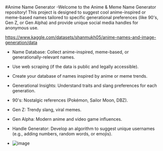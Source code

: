 #Anime  Name Generator
-Welcome to the Anime & Meme Name Generator repository! This project is designed to suggest cool anime-inspired or meme-based names tailored to specific generational preferences (like 90's, Gen Z, or Gen Alpha) and provide unique social media handles for anonymous use.


https://www.kaggle.com/datasets/shanmukh05/anime-names-and-image-generation/data


- Name Database: Collect anime-inspired, meme-based, or generationally-relevant names.
- Use web scraping (if the data is public and legally accessible).
- Create your database of names inspired by anime or meme trends.
- Generational Insights: Understand traits and slang preferences for each generation.
- 90's: Nostalgic references (Pokémon, Sailor Moon, DBZ).
- Gen Z: Trendy slang, viral memes.
- Gen Alpha: Modern anime and video game influences.
- Handle Generator: Develop an algorithm to suggest unique usernames (e.g., adding numbers, random words, or emojis).

- ![image](https://github.com/user-attachments/assets/88773cd7-bc66-4943-90ec-8d5f550b806e)

